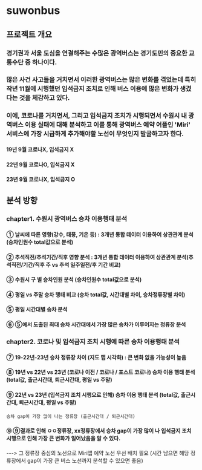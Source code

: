 # suwonbus

## 프로젝트 개요
### 경기권과 서울 도심을 연결해주는 수많은 광역버스는 경기도민의 중요한 교통수단 중 하나이다. 
### 많은 사건 사고들을 거치면서 이러한 광역버스는 많은 변화를 겪었는데 특히 작년 11월에 시행했던 입석금지 조치로 인해 버스 이용에 많은 변화가 생겼다는 것을 체감하고 있다.
### 이에, 코로나를 거치면서, 그리고 입석금지 조치가 시행되면서 수원시 내 광역버스 이용 실태에 대해 분석하고 이를 통해 광역버스 예약 어플인 'Miri' 서비스에 가장 시급하게 추가해야할 노선이 무엇인지 발굴하고자 한다.
#### 19년 9월 코로나X, 입석금지 X
#### 22년 9월 코로나O, 입석금지 X
#### 23년 9월 코로나X, 입석금지 O

## 분석 방향
### chapter1. 수원시 광역버스 승차 이용행태 분석
#### ① 날씨에 따른 영향(강수, 태풍, 기온 등) : 3개년 통합 데이터 이용하여 상관관계 분석(승차인원수 total값으로 분석)
#### ② 추석직전/추석기간/직후 영향 분석 : 3개년 통합 데이터 이용하여 상관관계 분석(추석직전/기간/직후 주 vs 추석 일주일전/후 기간 비교)
#### ③ 수원시 구 별 승차인원 분석 (승차인원수 total값으로 분석)
#### ④ 평일 vs 주말 승차 행태 비교 (승차 total값, 시간대별 차이, 승차정류장별 차이)
#### ⑤ 평일 시간대별 승차 분석 
#### ⑥ ⑤에서 도출된 최대 승차 시간대에서 가장 많은 승차가 이루어지는 정류장 분석
### chapter2. 코로나 및 입석금지 조치 시행에 따른 승차 이용행태 분석
#### ⑦ 19-22년-23년 승차 정류장 차이 (지도 맵 시각화) : 큰 변화 없을 가능성이 높음
#### ⑧ 19년 vs 22년 vs 23년 (코로나 이전 / 코로나 / 포스트 코로나) 승차 이용 행태 분석 (total값, 출근시간대, 퇴근시간대, 평일 vs 주말)
#### ⑨ 22년 vs 23년 (입석금지 조치 시행으로 인해) 승차 이용 행태 분석 (total값, 출근시간대, 퇴근시간대, 평일 vs 주말)
    승차 gap이 가장 많이 나는 정류장 (출근시간대 / 퇴근시간대)
#### ⑩ ⑨결과로 인해 ㅇㅇ정류장, xx정류장에서 승차 gap이 가장 많이 나 입석금지 조치 시행으로 인해 가장 큰 변화가 일어났음을 알 수 있다. 
   ---> 그 정류장 중심의 노선으로 Miri앱 예약 노선 우선 배치 필요 (시간 남으면 해당 정류장에서 gap이 가장 큰 버스 노선까지 분석할 수 있으면 좋음)
